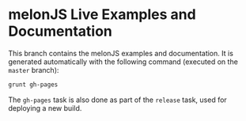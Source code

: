 # melonJS Live Examples and Documentation

This branch contains the melonJS examples and documentation. It is generated automatically with the following command (executed on the `master` branch):

```bash
grunt gh-pages
```

The `gh-pages` task is also done as part of the `release` task, used for deploying a new build.
